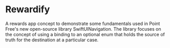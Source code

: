 # Rewardify
A rewards app concept to demonstrate some fundamentals used in Point Free's new open-source library SwiftUINavigation. The library focuses on the concept of using a binding to an optional enum that holds the source of truth for the destination at a particular case. 
